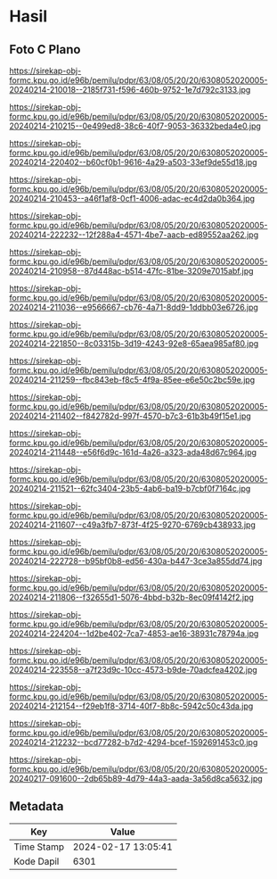 # Hasil

## Foto C Plano

https://sirekap-obj-formc.kpu.go.id/e96b/pemilu/pdpr/63/08/05/20/20/6308052020005-20240214-210018--2185f731-f596-460b-9752-1e7d792c3133.jpg

https://sirekap-obj-formc.kpu.go.id/e96b/pemilu/pdpr/63/08/05/20/20/6308052020005-20240214-210215--0e499ed8-38c6-40f7-9053-36332beda4e0.jpg

https://sirekap-obj-formc.kpu.go.id/e96b/pemilu/pdpr/63/08/05/20/20/6308052020005-20240214-220402--b60cf0b1-9616-4a29-a503-33ef9de55d18.jpg

https://sirekap-obj-formc.kpu.go.id/e96b/pemilu/pdpr/63/08/05/20/20/6308052020005-20240214-210453--a46f1af8-0cf1-4006-adac-ec4d2da0b364.jpg

https://sirekap-obj-formc.kpu.go.id/e96b/pemilu/pdpr/63/08/05/20/20/6308052020005-20240214-222232--12f288a4-4571-4be7-aacb-ed89552aa262.jpg

https://sirekap-obj-formc.kpu.go.id/e96b/pemilu/pdpr/63/08/05/20/20/6308052020005-20240214-210958--87d448ac-b514-47fc-81be-3209e7015abf.jpg

https://sirekap-obj-formc.kpu.go.id/e96b/pemilu/pdpr/63/08/05/20/20/6308052020005-20240214-211036--e9566667-cb76-4a71-8dd9-1ddbb03e6726.jpg

https://sirekap-obj-formc.kpu.go.id/e96b/pemilu/pdpr/63/08/05/20/20/6308052020005-20240214-221850--8c03315b-3d19-4243-92e8-65aea985af80.jpg

https://sirekap-obj-formc.kpu.go.id/e96b/pemilu/pdpr/63/08/05/20/20/6308052020005-20240214-211259--fbc843eb-f8c5-4f9a-85ee-e6e50c2bc59e.jpg

https://sirekap-obj-formc.kpu.go.id/e96b/pemilu/pdpr/63/08/05/20/20/6308052020005-20240214-211402--f842782d-997f-4570-b7c3-61b3b49f15e1.jpg

https://sirekap-obj-formc.kpu.go.id/e96b/pemilu/pdpr/63/08/05/20/20/6308052020005-20240214-211448--e56f6d9c-161d-4a26-a323-ada48d67c964.jpg

https://sirekap-obj-formc.kpu.go.id/e96b/pemilu/pdpr/63/08/05/20/20/6308052020005-20240214-211521--62fc3404-23b5-4ab6-ba19-b7cbf0f7164c.jpg

https://sirekap-obj-formc.kpu.go.id/e96b/pemilu/pdpr/63/08/05/20/20/6308052020005-20240214-211607--c49a3fb7-873f-4f25-9270-6769cb438933.jpg

https://sirekap-obj-formc.kpu.go.id/e96b/pemilu/pdpr/63/08/05/20/20/6308052020005-20240214-222728--b95bf0b8-ed56-430a-b447-3ce3a855dd74.jpg

https://sirekap-obj-formc.kpu.go.id/e96b/pemilu/pdpr/63/08/05/20/20/6308052020005-20240214-211806--f32655d1-5076-4bbd-b32b-8ec09f4142f2.jpg

https://sirekap-obj-formc.kpu.go.id/e96b/pemilu/pdpr/63/08/05/20/20/6308052020005-20240214-224204--1d2be402-7ca7-4853-ae16-38931c78794a.jpg

https://sirekap-obj-formc.kpu.go.id/e96b/pemilu/pdpr/63/08/05/20/20/6308052020005-20240214-223558--a7f23d9c-10cc-4573-b9de-70adcfea4202.jpg

https://sirekap-obj-formc.kpu.go.id/e96b/pemilu/pdpr/63/08/05/20/20/6308052020005-20240214-212154--f29eb1f8-3714-40f7-8b8c-5942c50c43da.jpg

https://sirekap-obj-formc.kpu.go.id/e96b/pemilu/pdpr/63/08/05/20/20/6308052020005-20240214-212232--bcd77282-b7d2-4294-bcef-1592691453c0.jpg

https://sirekap-obj-formc.kpu.go.id/e96b/pemilu/pdpr/63/08/05/20/20/6308052020005-20240217-091600--2db65b89-4d79-44a3-aada-3a56d8ca5632.jpg


## Metadata

| Key        | Value               |
| ---------- | ------------------- |
| Time Stamp | 2024-02-17 13:05:41 |
| Kode Dapil | 6301                |



